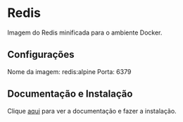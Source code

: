 # Redis

Imagem do Redis minificada para o ambiente Docker.

## Configurações

Nome da imagem: redis:alpine
Porta: 6379

## Documentação e Instalação

Clique [aqui](https://hub.docker.com/_/redis) para ver a documentação e fazer a instalação.